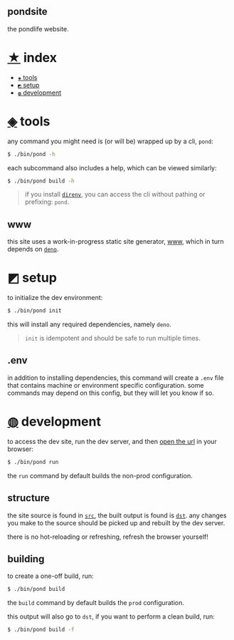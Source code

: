 pondsite
---

the pondlife website.

# [★](#click) index

- [`◈` tools](#-tools)
- [`◩` setup](#-setup)
- [`◍` development](#-development)

# [◈](#on) tools

any command you might need is (or will be) wrapped up by a cli, `pond`:

```sh
$ ./bin/pond -h
```

each subcommand also includes a help, which can be viewed similarly:

```sh
$ ./bin/pond build -h
```

> if you install [`direnv`](https://github.com/direnv/direnv), you can access the cli without pathing or prefixing: `pond`.

## www

this site uses a work-in-progress static site generator, [www](https://github.com/tycobbb/www), which in turn depends on [`deno`](https://deno.com/).

# [◩](#fun) setup

to initialize the dev environment:

```sh
$ ./bin/pond init
```

this will install any required dependencies, namely `deno`.

> `init` is idempotent and should be safe to run multiple times.

## .env

in addition to installing dependencies, this command will create a `.env` file that contains machine or environment specific configuration. some commands may depend on this config, but they will let you know if so.

# [◍](#symbols) development

to access the dev site, run the dev server, and then [open the url](http://localhost:8888) in your browser:

```sh
$ ./bin/pond run
```

the `run` command by default builds the non-prod configuration.

## structure

the site source is found in [`src`](./src), the built output is found is [`dst`](./dst). any changes you make to the source should be picked up and rebuilt by the dev server.

there is no hot-reloading or refreshing, refresh the browser yourself!

## building

to create a one-off build, run:

```sh
$ ./bin/pond build
```

the `build` command by default builds the `prod` configuration.

this output will also go to `dst`, if you want to perform a clean build, run:

```sh
$ ./bin/pond build -f
```
